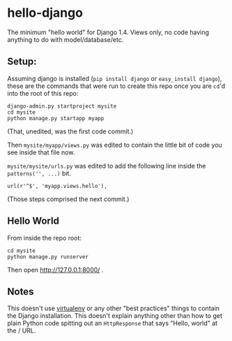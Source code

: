 hello-django
============

The minimum "hello world" for Django 1.4. Views only, no code having anything
to do with model/database/etc.

## Setup:

Assuming django is installed (`pip install django` or `easy_install django`),
these are the commands that were run to create this repo once you are `cd`'d
into the root of this repo:

    django-admin.py startproject mysite
    cd mysite
    python manage.py startapp myapp

(That, unedited, was the first code commit.)

Then `mysite/myapp/views.py` was edited to contain the little bit of code
you see inside that file now.

`mysite/mysite/urls.py` was edited to add the following line inside the
`patterns('', ...)`  bit.

    url(r'^$', 'myapp.views.hello'),

(Those steps comprised the next commit.)

## Hello World

From inside the repo root:

    cd mysite
    python manage.py runserver

Then open http://127.0.0.1:8000/ .

## Notes

This doesn't use [virtualenv](http://iamzed.com/2009/05/07/a-primer-on-virtualenv/)
or any other "best practices" things to contain the Django installation. This
doesn't explain anything other than how to get plain Python code spitting out
an `HttpResponse` that says "Hello, world" at the / URL.
